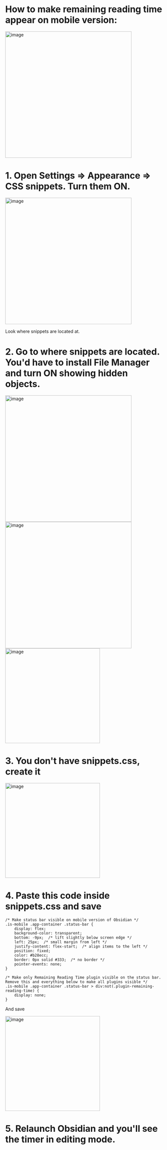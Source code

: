 # How to make remaining reading time appear on mobile version:

<img height="400" alt="image" src="https://github.com/user-attachments/assets/50244290-9234-4a39-95ac-d61f96a3dbfd" />

# 1. Open Settings => Appearance => CSS snippets. Turn them ON.
<img height="400" alt="image" src="https://github.com/user-attachments/assets/676c75b0-fc3a-405b-85d3-028ada2d3750" />

Look where snippets are located at.

# 2. Go to where snippets are located. You'd have to install File Manager and turn ON showing hidden objects.
   <img width="400" alt="image" src="https://github.com/user-attachments/assets/e59afb83-f033-4247-9e40-901d3b564dce" />

   
   <img height="400" alt="image" src="https://github.com/user-attachments/assets/6143b772-448d-48c9-a44d-7f4b8101f3fe" />

   
<img height="300" alt="image" src="https://github.com/user-attachments/assets/1296b519-5565-4262-91a3-9602e8007fbe" />

# 3. You don't have snippets.css, create it
<img height="300" alt="image" src="https://github.com/user-attachments/assets/c520a5f2-bcc3-41b0-9db4-c43b8af4cf08" />

# 4. Paste this code inside snippets.css and save
```progressbar
/* Make status bar visible on mobile version of Obsidian */
.is-mobile .app-container .status-bar {
    display: flex;
    background-color: transparent;
    bottom: -9px;  /* lift slightly below screen edge */
    left: 25px;  /* small margin from left */
    justify-content: flex-start;  /* align items to the left */
    position: fixed;
    color: #b28ecc;
    border: 0px solid #333;  /* no border */
    pointer-events: none; 
}

/* Make only Remaining Reading Time plugin visible on the status bar. Remove this and everything below to make all plugins visible */
.is-mobile .app-container .status-bar > div:not(.plugin-remaining-reading-time) {
    display: none;
}
```
And save

<img height="300" alt="image" src="https://github.com/user-attachments/assets/8944fd25-566e-466c-b6fb-7521af578695" />

# 5. Relaunch Obsidian and you'll see the timer in editing mode. 
